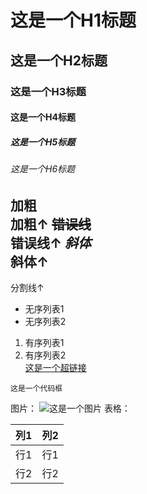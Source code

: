 # 这是一个H1标题   
## 这是一个H2标题
### 这是一个H3标题
#### 这是一个H4标题
##### 这是一个H5标题
###### 这是一个H6标题
**加粗**   
加粗↑
~~错误线~~   
错误线↑
 _斜体_    
 斜体↑
------------   
分割线↑   
- 无序列表1
- 无序列表2   
1. 有序列表1
2. 有序列表2    
[这是一个超链接](https://www.luogu.com.cn/blog/kuqilin/post-test)   
```
这是一个代码框
```   
图片：
![这是一个图片](https://cdn.luogu.com.cn/upload/image_hosting/8xuafeg2.png)
表格：   

| 列1 | 列2 |
| :----------: | :----------: |
| 行1 | 行1 |
| 行2 | 行2 |
